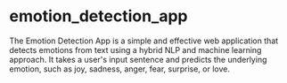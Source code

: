 # emotion_detection_app
The Emotion Detection App is a simple and effective web application that detects emotions from text using a hybrid NLP and machine learning approach. It takes a user's input sentence and predicts the underlying emotion, such as joy, sadness, anger, fear, surprise, or love.
